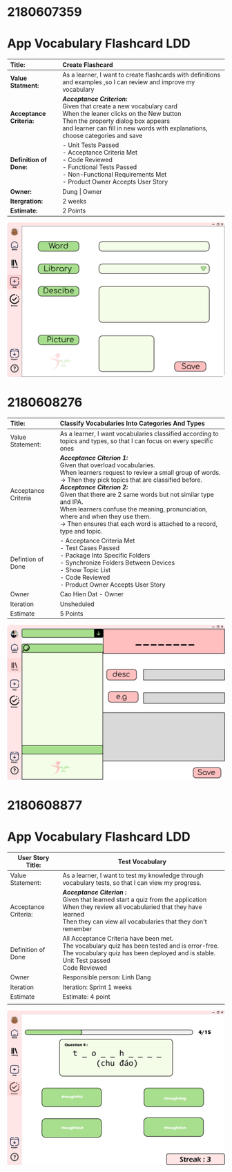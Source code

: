 

# 2180607359
# App Vocabulary Flashcard LDD #

| **Title:**|Create Flashcard |
| :----- | :---------- |
| **Value Statment:**  | As a learner, I want to create flashcards with definitions and examples ,so I can review and improve my vocabulary |
|**Acceptance Criteria:**|**_Acceptance Criterion:_**  </br> Given that create a new vocabulary card </br> When the leaner clicks on the New button </br> Then the property dialog box appears </br>   and learner can fill in new words with explanations, choose categories and save| 
|**Definition of Done:**| - Unit Tests Passed </br>- Acceptance Criteria Met </br>- Code Reviewed </br>- Functional Tests Passed </br>- Non-Functional Requirements Met </br>- Product Owner Accepts User Story |    
|**Owner:**| Dung \| Owner |
|**Itergration:**| 2 weeks|
|**Estimate:**| 2 Points|

![add new card interface](https://github.com/DTDungg/2180607359/blob/main/2180607359.png)

# 2180608276
| Title:                | Classify Vocabularies Into Categories And Types      |
| :-------------------- | :--------------------------------------------------- | 
| Value Statement:      | As a learner, I want vocabularies classified according to topics and types, so that I can focus on every specific ones
| Acceptance Criteria   | **_Acceptance Citerion 1:_**</br> Given that overload vocabularies.</br> When learners request to review a small group of words.</br> -> Then they pick topics that are classified before.</br> **_Acceptance Citerion 2:_**</br> Given that there are 2 same words but not similar type and IPA.</br> When learners confuse the meaning, pronunciation, where and when they use them.</br> -> Then ensures that each word is attached to a record, type and topic.
| Defintion of Done     |  - Acceptance Criteria Met</br> - Test Cases Passed</br> - Package Into Specific Folders</br> - Synchronize Folders Between Devices</br> - Show Topic List</br>  - Code Reviewed</br> - Product Owner Accepts User Story
| Owner                 | Cao Hien Dat - Owner                                 |
| Iteration             | Unsheduled                                           |
| Estimate              | 5 Points                                             |

<img src = "https://github.com/DTDungg/2180607359/blob/2180608276/2180608276.png" alt = "2180608276" />

# 2180608877

# App Vocabulary Flashcard LDD

| User Story Title:    | Test Vocabulary                                                                                                                                                                                                           |
| -------------------- | ------------------------------------------------------------------------------------------------------------------------------------------------------------------------------------------------------------------------- |
| Value Statement:     | As a learner, I want to test my knowledge through vocabulary tests, so that I can view my progress.                                                                                                                       |
| Acceptance Criteria: | **_Acceptance Citerion :_** <br> Given that learned start a quiz from the application <br> When they review all vocabularied that they have learned <br> Then they can view all vocabularies that they don't remember<br> |
| Definition of Done   | All Acceptance Criteria have been met. <br> The vocabulary quiz has been tested and is error-free.<br> The vocabulary quiz has been deployed and is stable.<br> Unit Test passed <br>Code Reviewed                        |
| Owner                | Responsible person: Linh Dang                                                                                                                                                                                             |
| Iteration            | Iteration: Sprint 1 weeks                                                                                                                                                                                                 |
| Estimate             | Estimate: 4 point                                                                                                                                                                                                         |
|                      |



![UI_Test_Vocabulary](2180608877.png)

